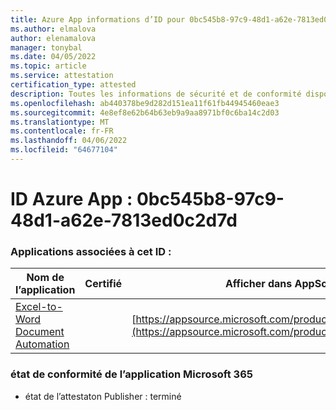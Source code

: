 ```yaml
---
title: Azure App informations d’ID pour 0bc545b8-97c9-48d1-a62e-7813ed0c2d7d
ms.author: elmalova
author: elenamalova
manager: tonybal
ms.date: 04/05/2022
ms.topic: article
ms.service: attestation
certification_type: attested
description: Toutes les informations de sécurité et de conformité disponibles pour 0bc545b8-97c9-48d1-a62e-7813ed0c2d7d.
ms.openlocfilehash: ab440378be9d282d151ea11f61fb44945460eae3
ms.sourcegitcommit: 4e8ef8e62b64b63eb9a9aa8971bf0c6ba14c2d03
ms.translationtype: MT
ms.contentlocale: fr-FR
ms.lasthandoff: 04/06/2022
ms.locfileid: "64677104"
---
```

# <a name="azure-app-id-0bc545b8-97c9-48d1-a62e-7813ed0c2d7d"></a>ID Azure App : 0bc545b8-97c9-48d1-a62e-7813ed0c2d7d


### <a name="apps-associated-with-this-id"></a>Applications associées à cet ID :
| **Nom de l’application** | **Certifié** | **Afficher dans AppSource** |
|--------------|---------------|-----------------------|
| [Excel-to-Word Document Automation](../forward/WA104380955.md) |  | [https://appsource.microsoft.com/product/office/WA104380955](https://appsource.microsoft.com/product/office/WA104380955) |

### <a name="microsoft-365-app-compliance-status"></a>état de conformité de l’application Microsoft 365
- état de l’attestaton Publisher : terminé

